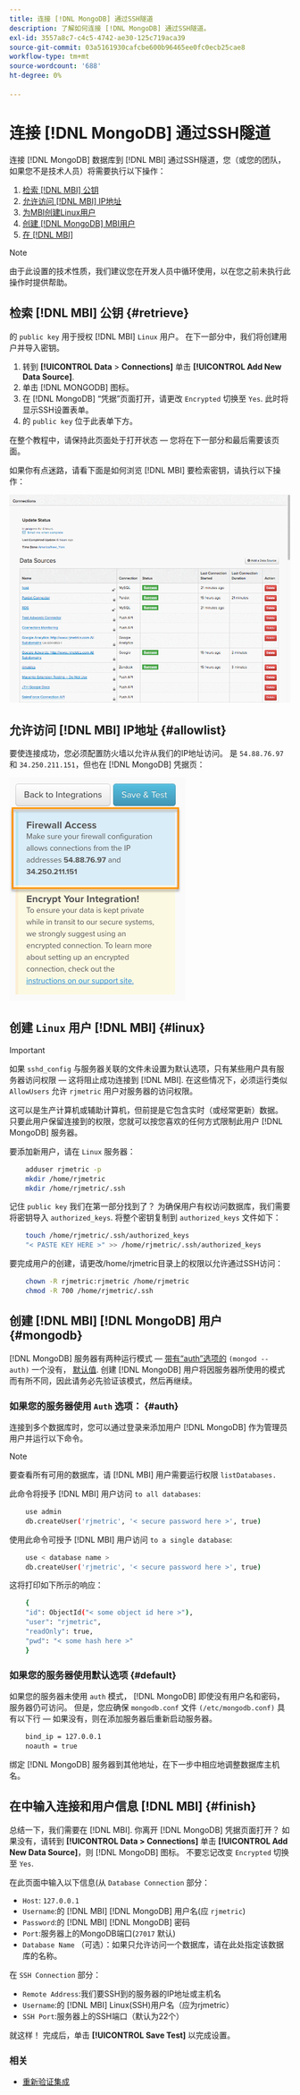 ```yaml
---
title: 连接 [!DNL MongoDB] 通过SSH隧道
description: 了解如何连接 [!DNL MongoDB] 通过SSH隧道。
exl-id: 3557a8c7-c4c5-4742-ae30-125c719aca39
source-git-commit: 03a5161930cafcbe600b96465ee0fc0ecb25cae8
workflow-type: tm+mt
source-wordcount: '688'
ht-degree: 0%

---
```


# 连接 [!DNL MongoDB] 通过SSH隧道


连接 [!DNL MongoDB] 数据库到 [!DNL MBI] 通过SSH隧道，您（或您的团队，如果您不是技术人员）将需要执行以下操作：

1. [检索 [!DNL MBI] 公钥](#retrieve)
1. [允许访问 [!DNL MBI] IP地址](#allowlist)
1. [为MBI创建Linux用户](#linux)
1. [创建 [!DNL MongoDB] MBI用户](#mongodb)
1. [在 [!DNL MBI]](#finish)

>[!NOTE]
>
>由于此设置的技术性质，我们建议您在开发人员中循环使用，以在您之前未执行此操作时提供帮助。

## 检索 [!DNL MBI] 公钥 {#retrieve}

的 `public key` 用于授权 [!DNL MBI] `Linux` 用户。 在下一部分中，我们将创建用户并导入密钥。

1. 转到 **[!UICONTROL Data** > **Connections]** 单击 **[!UICONTROL Add New Data Source]**.
1. 单击 [!DNL MONGODB] 图标。
1. 在 [!DNL MongoDB] “凭据”页面打开，请更改 `Encrypted` 切换至 `Yes`. 此时将显示SSH设置表单。
1. 的 `public key` 位于此表单下方。

在整个教程中，请保持此页面处于打开状态 — 您将在下一部分和最后需要该页面。

如果你有点迷路，请看下面是如何浏览 [!DNL MBI] 要检索密钥，请执行以下操作：

![检索RJMetrics公钥](../../../assets/MongoDB_Public_Key.gif)<!--{:.zoom}-->

## 允许访问 [!DNL MBI] IP地址 {#allowlist}

要使连接成功，您必须配置防火墙以允许从我们的IP地址访问。 是 `54.88.76.97` 和 `34.250.211.151`，但也在 [!DNL MongoDB] 凭据页：

![MBI_Allow_Access_IPs.png](../../../assets/MBI_allow_access_IPs.png)

## 创建 `Linux` 用户 [!DNL MBI] {#linux}

>[!IMPORTANT]
>
>如果 `sshd_config` 与服务器关联的文件未设置为默认选项，只有某些用户具有服务器访问权限 — 这将阻止成功连接到 [!DNL MBI]. 在这些情况下，必须运行类似 `AllowUsers` 允许 `rjmetric` 用户对服务器的访问权限。

这可以是生产计算机或辅助计算机，但前提是它包含实时（或经常更新）数据。 只要此用户保留连接到的权限，您就可以按您喜欢的任何方式限制此用户 [!DNL MongoDB] 服务器。

要添加新用户，请在 `Linux` 服务器：

```bash
    adduser rjmetric -p
    mkdir /home/rjmetric
    mkdir /home/rjmetric/.ssh
```

记住 `public key` 我们在第一部分找到了？ 为确保用户有权访问数据库，我们需要将密钥导入 `authorized_keys`. 将整个密钥复制到 `authorized_keys` 文件如下：

```bash
    touch /home/rjmetric/.ssh/authorized_keys
    "< PASTE KEY HERE >" >> /home/rjmetric/.ssh/authorized_keys
```

要完成用户的创建，请更改/home/rjmetric目录上的权限以允许通过SSH访问：

```bash
    chown -R rjmetric:rjmetric /home/rjmetric
    chmod -R 700 /home/rjmetric/.ssh
```

## 创建 [!DNL MBI] [!DNL MongoDB] 用户 {#mongodb}

[!DNL MongoDB] 服务器有两种运行模式 —  [带有“auth”选项的](#auth) `(mongod -- auth)` 一个没有， [默认值](#default). 创建 [!DNL MongoDB] 用户将因服务器所使用的模式而有所不同，因此请务必先验证该模式，然后再继续。

### 如果您的服务器使用 `Auth` 选项： {#auth}

连接到多个数据库时，您可以通过登录来添加用户 [!DNL MongoDB] 作为管理员用户并运行以下命令。

>[!NOTE]
>
>要查看所有可用的数据库，请 [!DNL MBI] 用户需要运行权限 `listDatabases.`

此命令将授予 [!DNL MBI] 用户访问 `to all databases`:

```bash
    use admin
    db.createUser('rjmetric', '< secure password here >', true)
```

使用此命令可授予 [!DNL MBI] 用户访问 `to a single database`:

```bash
    use < database name >
    db.createUser('rjmetric', '< secure password here >', true)
```

这将打印如下所示的响应：

```bash
    {
    "id": ObjectId("< some object id here >"),
    "user": "rjmetric",
    "readOnly": true,
    "pwd": "< some hash here >"
    }
```

### 如果您的服务器使用默认选项 {#default}

如果您的服务器未使用 `auth` 模式， [!DNL MongoDB] 即使没有用户名和密码，服务器仍可访问。 但是，您应确保 `mongodb.conf` 文件 `(/etc/mongodb.conf)` 具有以下行 — 如果没有，则在添加服务器后重新启动服务器。

```bash
    bind_ip = 127.0.0.1
    noauth = true
```

绑定 [!DNL MongoDB] 服务器到其他地址，在下一步中相应地调整数据库主机名。

## 在中输入连接和用户信息 [!DNL MBI] {#finish}

总结一下，我们需要在 [!DNL MBI]. 你离开 [!DNL MongoDB] 凭据页面打开？ 如果没有，请转到 **[!UICONTROL Data > Connections]** 单击 **[!UICONTROL Add New Data Source]**，则 [!DNL MongoDB] 图标。 不要忘记改变 `Encrypted` 切换至 `Yes`.

在此页面中输入以下信息(从 `Database Connection` 部分：

* `Host`: `127.0.0.1`
* `Username`:的 [!DNL MBI] [!DNL MongoDB] 用户名(应 `rjmetric`)
* `Password`:的 [!DNL MBI] [!DNL MongoDB] 密码
* `Port`:服务器上的MongoDB端口(`27017` 默认)
* `Database Name` （可选）：如果只允许访问一个数据库，请在此处指定该数据库的名称。

在 `SSH Connection` 部分：

* `Remote Address`:我们要SSH到的服务器的IP地址或主机名
* `Username`:的 [!DNL MBI] Linux(SSH)用户名（应为rjmetric）
* `SSH Port`:服务器上的SSH端口（默认为22个）

就这样！ 完成后，单击 **[!UICONTROL Save Test]** 以完成设置。

### 相关

* [重新验证集成](https://support.magento.com/hc/en-us/articles/360016733151)
